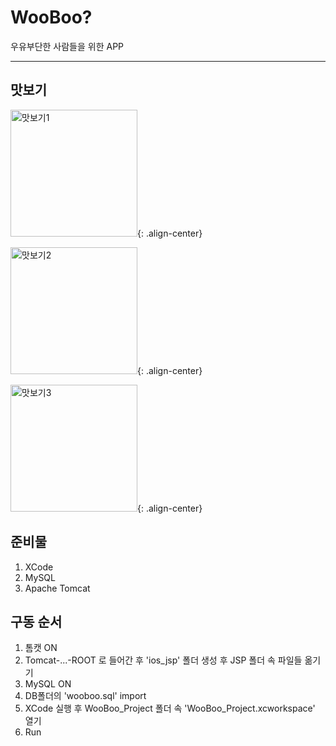 # WooBoo?
우유부단한 사람들을 위한 APP

---
## 맛보기
<img width="203" alt="맛보기1" src="https://user-images.githubusercontent.com/74579455/110283877-24d44080-8024-11eb-8c82-21a629389722.png">{: .align-center}

<img width="203" alt="맛보기2" src="https://user-images.githubusercontent.com/74579455/110283883-27cf3100-8024-11eb-9db2-35e9b02418d0.png">{: .align-center}

<img width="203" alt="맛보기3" src="https://user-images.githubusercontent.com/74579455/110283888-2b62b800-8024-11eb-9d3b-3b898f906c30.png">{: .align-center}
## 준비물
1. XCode
2. MySQL
3. Apache Tomcat

## 구동 순서
1. 톰캣 ON
2. Tomcat-...-ROOT 로 들어간 후 'ios_jsp' 폴더 생성 후 JSP 폴더 속 파일들 옮기기
3. MySQL ON
4. DB폴더의 'wooboo.sql' import
5. XCode 실행 후 WooBoo_Project 폴더 속 'WooBoo_Project.xcworkspace' 열기
6. Run






